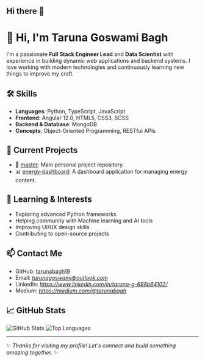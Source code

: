 ## Hi there 👋


# 👋 Hi, I'm Taruna Goswami Bagh

I'm a passionate **Full Stack Engineer Lead** and **Data Scientist** with experience in building dynamic web applications and backend systems. I love working with modern technologies and continuously learning new things to improve my craft.

## 🛠️ Skills
- **Languages**: Python, TypeScript, JavaScript
- **Frontend**: Angular 12.0, HTML5, CSS3, SCSS
- **Backend & Database**: MongoDB
- **Concepts**: Object-Oriented Programming, RESTful APIs

## 💼 Current Projects
- 🔧 [master](https://github.com/tarunabagh19/master): Main personal project repository.
- 📊 [energy-dashboard](https://github.com/tarunabagh19/energy-dashboard): A dashboard application for managing energy content.

## 🌱 Learning & Interests
- Exploring advanced Python frameworks
- Helping community with Machine learning and AI tools
- Improving UI/UX design skills 
- Contributing to open-source projects

## 📫 Contact Me
- GitHub: [tarunabagh19](https://github.com/tarunabagh19)
- Email: *tarunagoswami@outlook.com*
- LinkedIn: *https://www.linkedin.com/in/taruna-g-688b64102/*
- Medium: *https://medium.com/@tarunabagh*

## 📈 GitHub Stats
![GitHub Stats](https://github-readme-stats.vercel.app/api?username=tarunabagh19&show_icons=true&theme=radical)
![Top Languages](https://github-readme-stats.vercel.app/api/top-langs/?username=tarunabagh19&layout=compact&theme=radical)

---

✨ _Thanks for visiting my profile! Let's connect and build something amazing together._ ✨

